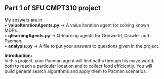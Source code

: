 Part 1 of SFU CMPT310 project
------------------------------------------
My answers are in <br />
• **valueIterationAgents.py** → A value iteration agent for solving known MDPs.<br />
• **qlearningAgents.py** → Q-learning agents for Gridworld, Crawler and Pacman.<br />
• **analysis.py** → A file to put your answers to questions given in the project.<br />


**Introduction:**<br />
In this project, your Pacman agent will find paths through his maze world, both to reach
a particular location and to collect food efficiently. You will build general search algorithms
and apply them to Pacman scenarios.
